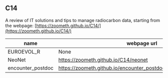 ## C14

A review of IT solutions and tips to manage radiocarbon data, starting from the webpage: [https://zoometh.github.io/C14/](https://zoometh.github.io/C14/)

| name              | webpage url                                                          | app url                                                |
|-------------------|----------------------------------------------------------------------|--------------------------------------------------------|
| EUROEVOL_R        | None                                                                 | https://neolithic.shinyapps.io/Euroevol_R/             |
| NeoNet            | https://zoometh.github.io/C14/neonet                                 | https://neolithic.shinyapps.io/NeoNet/                 |
| encounter_postdoc | https://zoometh.github.io/encounter_postdoc/docs/lf_jomon_sites.html | None                                                   
